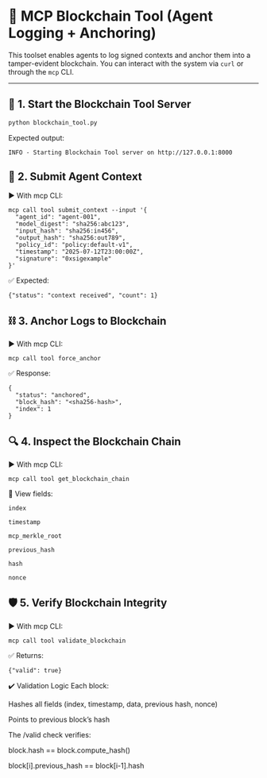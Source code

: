 # 🧠 MCP Blockchain Tool (Agent Logging + Anchoring)

This toolset enables agents to log signed contexts and anchor them into a tamper-evident blockchain. You can interact with the system via `curl` or through the `mcp` CLI.

---

## 🚀 1. Start the Blockchain Tool Server

```bash
python blockchain_tool.py
```

Expected output:

```
INFO - Starting Blockchain Tool server on http://127.0.0.1:8000

```


## 🤖 2. Submit Agent Context
▶️
 With mcp CLI:

```
mcp call tool submit_context --input '{
  "agent_id": "agent-001",
  "model_digest": "sha256:abc123",
  "input_hash": "sha256:in456",
  "output_hash": "sha256:out789",
  "policy_id": "policy:default-v1",
  "timestamp": "2025-07-12T23:00:00Z",
  "signature": "0xsigexample"
}'
```


✅ Expected:

```
{"status": "context received", "count": 1}

```


## ⛓ 3. Anchor Logs to Blockchain
▶️ With mcp CLI:

```
mcp call tool force_anchor

```

✅ Response:

```
{
  "status": "anchored",
  "block_hash": "<sha256-hash>",
  "index": 1
}

```


## 🔍 4. Inspect the Blockchain Chain
▶️ With mcp CLI:

```
mcp call tool get_blockchain_chain

```


🔎 View fields:

```
index

timestamp

mcp_merkle_root

previous_hash

hash

nonce

```

## 🛡 5. Verify Blockchain Integrity
▶️ With mcp CLI:

```
mcp call tool validate_blockchain

```

✅ Returns:

```
{"valid": true}

```

✔️ Validation Logic
Each block:

Hashes all fields (index, timestamp, data, previous hash, nonce)

Points to previous block’s hash

The /valid check verifies:

block.hash == block.compute_hash()

block[i].previous_hash == block[i-1].hash



